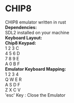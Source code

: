 # CHIP8 <br>
CHIP8 emulator written in rust <br>
**Dependencies:** <br>
SDL2 installed on your machine <br>
**Keyboard Layout:** <br>
**Chip8 Keypad:** <br>
1	2	3	C <br>
4	5	6	D <br>
7	8	9	E <br>
A	0	B	F <br>
**Emulator Keyboard Mapping:** <br>
1	2	3	4 <br>
Q	W	E	R <br>
A	S	D	F <br>
Z	X	C	V <br>
'esc' Key : Close the Emulator <br>
